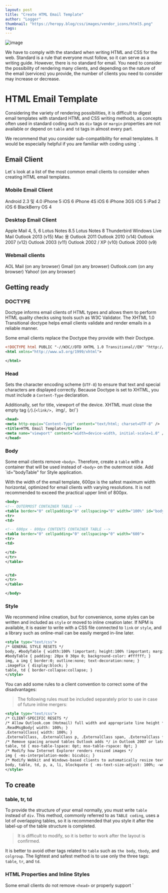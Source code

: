 ```yaml
---
layout: post
title: "Create HTML Email Template"
author: "Logger"
thumbnail: "https://heropy.blog/css/images/vendor_icons/html5.png"
tags: 
---
```



![image](https://heropy.blog/css/images/vendor_icons/html5.png)

We have to comply with the standard when writing HTML and CSS for the web.
Standard is a rule that everyone must follow, so it can serve as a writing guide.
However, there is no standard for email.
You need to consider the possibility of rendering many clients, and depending on the nature of the email (services) you provide, the number of clients you need to consider may increase or decrease.

# HTML Email Template

Considering the variety of rendering possibilities, it is difficult to digest email templates with standard HTML and CSS writing methods, as concepts often used in standard coding such as `div` tags or `margin` properties are not available or depend on `table` and `td` tags in almost every part.

We recommend that you consider sub-compatibility for email templates.
It would be especially helpful if you are familiar with coding using `<table>.

## Email Client

Let`s look at a list of the most common email clients to consider when creating HTML email templates.

### Mobile Email Client

Android 2.3 및 4.0
iPhone 5 iOS 6
iPhone 4S iOS 6
iPhone 3GS iOS 5
iPad 2 iOS 6
BlackBerry OS 4

### Desktop Email Client

Apple Mail 4, 5, 6
Lotus Notes 8.5
Lotus Notes 8
Thunderbird
Windows Live Mail
Outlook 2013 (v15)
Mac 용 Outlook 2011
Outlook 2010 (v14)
Outlook 2007 (v12)
Outlook 2003 (v11)
Outlook 2002 / XP (v10)
Outlook 2000 (v9)

### Webmail clients

AOL Mail (on any browser)
Gmail (on any browser)
Outlook.com (on any browser)
Yahoo! (on any browser)

## Getting ready

### DOCTYPE

Doctype informs email clients of HTML types and allows them to perform HTML quality checks using tools such as W3C Validator.
The XHTML 1.0 Transitional doctype helps email clients validate and render emails in a reliable manner.

Some email clients replace the Doctype they provide with their Doctype.

```xml
<!DOCTYPE html PUBLIC "-//W3C//DTD XHTML 1.0 Transitional//EN" "http://www.w3.org/TR/xhtml1/DTD/xhtml1-transitional.dtd">
<html xmlns="http://www.w3.org/1999/xhtml">

</html>

```

### Head

Sets the character encoding scheme (`UTF-8`) to ensure that text and special characters are displayed correctly.
Because Doctype is set to XHTML, you must include a `Content-Type` declaration.

Additionally, set for title, viewport of the device.
XHTML must close the empty tag (`/`).(`<link/>, `img/`, `br/`)

```xml
<head>
<meta http-equiv="Content-Type" content="text/html; charset=UTF-8" />
<title>HTML Email Template</title>
<meta name="viewport" content="width=device-width, initial-scale=1.0" />
</head>

```

### Body

Some email clients remove `<body>`.
Therefore, create a `table` with a container that will be used instead of `<body>` on the outermost side.
Add `id="bodyTable" for Style application.

With the width of the email template, 600px is the safest maximum width horizontal, optimized for email clients with varying resolutions.
It is not recommended to exceed the practical upper limit of 800px.

```xml
<body>
<!-- OUTERMOST CONTAINER TABLE -->
<table border="0" cellpadding="0" cellspacing="0" width="100%" id="bodyTable">
<tr>
<td>

<!-- 600px - 800px CONTENTS CONTAINER TABLE -->
<table border="0" cellpadding="0" cellspacing="0" width="600">
<tr>
<td>

</td>
</tr>
</table>


</td>
</tr>
</table>

</body>

```

### Style

We recommend inline creation, but for convenience, some styles can be written and included as `style` or moved to inline creation later.
If NPM is available, it is easier to write with a CSS file connected to `link` or `style`, and a library such as online-mail can be easily merged in-line later.

```xml
<style type="text/css">
/* GENERAL STYLE RESETS */
body, #bodyTable { width:100% !important; height:100% !important; margin:0; padding:0; }
#bodyTable { padding: 20px 0 30px 0; background-color: #ffffff; }
img, a img { border:0; outline:none; text-decoration:none; }
.imageFix { display:block; }
table, td { border-collapse:collapse; }
</style>

```

You can add some rules to a client convention to correct some of the disadvantages:

> The following rules must be included separately prior to use in case of future inline mergers:

```xml
<style type="text/css">
/* CLIENT-SPECIFIC RESETS */
/* Allow Outlook.com (Hotmail) full width and appropriate line height */
.ReadMsgBody{ width: 100%; }
.ExternalClass{ width: 100%; }
.ExternalClass, .ExternalClass p, .ExternalClass span, .ExternalClass font, .ExternalClass td, .ExternalClass div { line-height: 100%; }
/* Remove spacing around tables Outlook adds */ in Outlook 2007 or later
table, td { mso-table-lspace: 0pt; mso-table-rspace: 0pt; }
/* Modify how Internet Explorer renders resized images */
img { -ms-interpolation-mode: bicubic; }
/* Modify Webkit and Windows-based clients to automatically resize text */
body, table, td, p, a, li, blockquote { -ms-text-size-adjust: 100%; -webkit-text-size-adjust: 100%; }
</style>

```

## To create

### table, tr, td

To provide the structure of your email normally, you must write `table` instead of `div`.
This method, commonly referred to as `TABLE coding`, uses a lot of overlapping tables, so it is recommended that you style it after the label-up of the table structure is completed.

> It is difficult to modify, so it is better to work after the layout is confirmed.

It is better to avoid other tags related to `table` such as `the body`, `tbody`, and `colgroup`.
The lightest and safest method is to use only the three tags: `table`, `tr`, and `td`.

### HTML Properties and Inline Styles

Some email clients do not remove `<head>` or properly support `<style>.
Therefore, it is recommended that you structure the table with HTML properties.

In particular, it is recommended that `<table>` be initialized as follows:

```undefined
<table border="0" cellpadding="0" cellspacing="0" width="100%"></table>


```

<table><thead><tr><th>property</th><th>value</th><th>meaning</th></tr></thead><tbody><tr><td>
 border</td><td><code>`1`</code><br><code>`0`</code></td><td>Presence of line</td></tr><tr
 ><td>cellpadding</td><td>Pixels</td><td>Inner margin of cell (td)</td></tr><tr><td>cellspacing</td><td>Pixels
 </td><td>Width between cells</td></tr><tr><td>width</td><td>Pixels<br><code>`%`</code></
td><td>Width of table</td></tr></tbody></table>

 

<table><thead><tr><th>property</th><th>value</th><th>meaning</th></tr></thead><tbody><tr><td>
 align</td><td><code>`left`</code><br><code>`right`</code><br><code>`center`</code><br><code>
 `justify`</code><br><code>`char`</code></td><td>Align the contents of the cell horizontally</td></tr><tr><td>valign</
td><td><code>`top`</code><br><code>`middle`</code><br><code>`bottom`</code><br><code>`baseline`
 </code></td><td>Vertical alignment of the cell contents</td></tr><tr><td>bgcolor</td><td>HEX Colors</td><td>
 Color(ex&gt; <code>`#ffffff`</code>)</td></tr><tr><td>width</td><td>Pixels<br><code>`%`</
 code></td><td>Horizontal width of cell</td></tr><tr><td>height</td><td>Pixels<br><code>`%`</code><
 /td><td>cell's vertical width</td></tr></tbody></table>

 

Inline style refers to creating a style with HTML attributes, such as `<td style="color: #ff0000;">".
This is useful and recommended if you do not support `<style> properly.

> Because inline styles have high style priorities, they are often overwritten when mixed with '<style>' or external CSS files.

### Nested Table

In many cases, the `colspan` and `rowspan` attributes are not supported.
Therefore, you should avoid merging (Merge) cells as follows:

![image](https://heropy.blog/images/screenshot/html_email_template_table_colspan.jpg)

```undefined
<table border="0" cellpadding="0" cellspacing="0" width="100%">
<tr>
<td></td>
<td></td>
<td></td>
</tr>
<tr>
<td></td>
<td colspan="2"></td>
</tr>
<tr>
<td colspan="3"></td>
</tr>
</table>


```

You can nest tables to create the same effect as merged.
It`s more complex, but it`s safely rendered on almost every email client.

![image](https://heropy.blog/images/screenshot/html_email_template_table_nested.jpg)

```xml
<table border="" cellpadding="0" cellspacing="0" width="100%">
<tr>
<td>
<table border="" cellpadding="0" cellspacing="0" width="100%">
<tr>
<td></td>
<td></td>
<td></td>
</tr>
</table>

</td>
</tr>
<tr>
<td>
<table border="" cellpadding="0" cellspacing="0" width="100%">
<tr>
<td></td>
<td></td>
</tr>
</table>

</td>
</tr>
<tr>
<td>
<table border="" cellpadding="0" cellspacing="0" width="100%">
<tr>
<td></td>
</tr>
</table>

</td>
</tr>
</table>


```

### Color

For compatibility, use Hexadecimal Colors, which write like `#ffffff`.
Colors such as RGB, RGBA, and HSV are not supported by all email clients.

> Be careful not to use abbreviations such as '#fff'.

Use HTML `bgcolor` properties rather than CSS `background` properties.

```xml
<td bgcolor="#ff0000"></td>

```

### Single Class

Do not write multiple values of the `class` property.
You must create one single value.

```xml
<!-- MULTIPLE VALUES -->
<td class="table-data description bold"></td>

<!-- SINGLE VALUE -->
<td class="description"></td>

```

### CSS Properties

Do not use CSS shortening properties as follows.

```css
td {
font: 16px / 1.4 Arial, sans-serif;
}

```

Use individual properties.

```css
td {
font-size: 16px;
line-height: 1.4;
font-family: Arial, sans-serif;
}

```

### Image

You can use the image in HTML email, but there are a few caveats.

- Use absolute path
- Keep capacity below 250kb
- Enter width/length width (width, height)
- Enter alternate text (alt)

Please enter `width`, `height`, and `alt` properties for some email clients that remove images.

```xml
<img src="http://via.placeholder.com/200x100" alt="Some image" width="200" height="100">

```

In many cases, `<table>` is not suitable for reactive layouts, so it is written with a fixed layout, and some email clients are modified to display the width of the device regardless of the width specified.
In this case, you can fix the problem by inserting images of the same width as the specified width.

This is simply used to maintain the width of the specified table, so it is not displayed on the screen as follows:

```undefined
<td style="font-size: 0; line-height: 0; height: 0;" height="0">
<img alt="" src="http://via.placeholder.com/600x1" style="display: block;" width="600" height="0"/>
</td>

```

The following email layout was identified by Desktop Gmail (Chrome):

![image](https://heropy.blog/images/screenshot/html_email_template_desktop.jpg)

The layout identified by Mobile Gmail (Android) has changed.
If the result is not intended, there may be problems such as changing the text line or arbitrarily adjusting the width of each cell.

![image](https://heropy.blog/images/screenshot/html_email_template_mobile.jpg)

When you insert a fixed image, it can be displayed the same as the layout you saw on Desktop.
However, you should consider the overall screen reduction.

> If it was based on 600px, the overall screen reduction would not be a problem.

![image](https://heropy.blog/images/screenshot/html_email_template_mobile_use_to_fixed_image.jpg)

### Margins

`margin` of CSS is not available.
Instead, you can create margins with the width of the cell and the `padding`.

When using `padding`, you must complete the top, bottom, left, and right values.

```xml
<td style="padding: 0 0 30px 0"></td>

```

It may be a little uncomfortable, but in fact, the safest way is to use individual attributes as follows:

```xml
<td style="padding-top: 0; padding-right: 0; padding-bottom: 30px; padding-left: 0;"></td>

```

If you use SCSS as a CSS Pre-processor, you can write it conveniently using the nested properties.

```undefined
td {
padding: {
top: 0;
right: 0;
bottom: 30px;
left: 0;
}
}

```

When utilizing external margins other than internal margins, add empty cells to the margin location (to be used as margins).
Empty cells are blank characters (`)

```xml
<!-- HORIZONTAL MARGIN 30px -->
<td width="30" style="font-size: 0; line-height: 0;">
```

### Text

It is safer to use it with tags that contain styles such as `font`, `b`, `i`, and `u`.

```xml
<style type="text/css">
.bold {
font-weight: bold;
}
</style>
<td>
HTML <b class="bold">email</b> template
</td>

```

Combining style with `<font>` is the best way to ensure that the link`s primary color, blue, never appears.

```xml
<td>
<a href="https://google.com" target="_blank" style="color: #ff0000;"><font color="#ff0000">GOOGLE</font></a>
</td>

```

But `p`, `h1`, `h2`... Do not use the same paragraph, title tag.
This is rendered without style consistency across email clients and is very difficult to modify.

> In most cases, you can write '<td>.

### Conditional Comments

The keyword `mso` (Microsoft Outlook) can be used for conditional annotations.

```xml
<td>
<!--[if mso]>
OUTLOOK CONTENTS
<![endif]-->
<!--[if !mso]>
NON-OUTLOOK CONTENTS
<![endif]-->
<!--[if (gte mso 9)|(IE)]>
GREATER THAN EQUAL OUTLOOK 9 or INTERNET EXPLORER
<![endif]-->
</td>

```

- Outlook 2000: Version 9
- Outlook 2002: Version 10
- Outlook 2003: Version 11
- Outlook 2007: Version 12
- Outlook 2010: Version 14
- Outlook 2013: Version 15

<table><thead><tr><th style="text-align:center">symbol</th><th style="text-align:center">meaning</th><th style="text- align:center">example</th><th style="text-align:center">example interpretation</th></tr></thead><tbody><tr><td style="text-align :center"><code>`!`</code></td><td style="text-align:center">negative<br>(not)</td><td style="text-align: center"><code>`&lt;!--[if !IE]&gt;&lt;![endif]--&gt;`</code></td><td style="text-align:center"> Without IE browser</td></tr><tr><td style="text-align:center"><code>`lt`</code></td><td style="text-align :center">Small, less than<br>(less than)</td><td style="text-align:center"><code>`&lt;!--[if lt IE 9]&gt;&lt;! [endif]--&gt;`</code></td><td style="text-align:center">Under IE9</td></tr><tr><td style="text-align: center"><code>`lte`</code></td><td style="text-align:center">Less than or equal to, less than <br>(less than equal)</td><td style= "text-align:center"><code>`&lt;!--[if lte IE 8]&gt;&lt;![endif]--&gt;`</code></td><td style="text -align:center">IE8 or less</td></tr><tr><td style="text-align:center"><code>`gt`</code></td><td st yle="text-align:center">greater than <br>(greater than)</td><td style="text-align:center"><code>`&lt;!--[if gt IE 6 ]&gt;&lt;![endif]--&gt;`</code></td><td style="text-align:center">IE6 exceeded</td></tr><tr><td style ="text-align:center"><code>`gte`</code></td><td style="text-align:center">greater than equal<br>(greater than equal)</td><td style="text-align:center"><code>`&lt;!--[if gte IE 7]&gt;&lt;![endif]--&gt;`</code></td> <td style="text-align:center">IE7 or later</td></tr><tr><td style="text-align:center"><code>`&amp;`</code></td><td style="text-align:center">and<br>(and)</td><td style="text-align:center"><code>`&lt;!--[if (gt IE 6) &amp; (lte IE 9)]&gt;&lt;![endif]--&gt;`</code></td><td style="text-align:center">Over IE6 ~ Below IE9</td></ tr><tr><td style="text-align:center"><code>`|`</code></td><td style="text-align:center"> or <br>(or) </td><td style="text-align:center">-</td><td style="text-align:center">-</td></tr></tbody></table>

 

### Bulletproof Buttons

In many cases, an image button has been used for tables.
However, the Image button creates a critical issue where the link does not work when the email client removes the use of the image.
In this case, there is a solution through Microsoft Vector Markup Language (VML).

```xml
<td>
<!--[if mso]>
<v:roundrect xmlns:v="urn:schemas-microsoft-com:vml" xmlns:w="urn:schemas-microsoft-com:office:word" href="https://google.com" style="height: 40px; v-text-anchor: middle; width:200px;
<w:anchorlock/>
<center style="color:#147e94;font-family:sans-serif;font-size:13px;font-weight:bold;">Button</center>
</v:roundrect>
<![endif]-->
<a href="https://google.com"
style="background-color: #2bcae3; border: 1px solid #1caeba; border-radius: 20px; color: #147e94; display: inline-block; font-family: sans-serif; font-size: 13px; font-weight
</td>

```

There is an easier way to consider sub-compatibility.
However, the entire area of the button cannot be set to a link range.

```xml
<td bgcolor="#2bcae3" align="center" width="200" style="border: 1px solid #1caeba; border-radius: 20px; -webkit-text-size-adjust: none;">
<a href="https://google.com" style="color: #147e94; font-family: sans-serif; font-size: 13px; font-weight: bold; line-height: 40px; text-decoration: none;"><font color="#147e94">Button</
</td>

```

![image](https://heropy.blog/images/screenshot/html_email_template_bulletproof_button.jpg)

## Verification

Examine the document you worked on in the W3C Validator.
If you are not familiar with XHTML, you should especially look at the test results.

# References

https://templates.mailchimp.com/development/html/
https://webdesign.tutsplus.com/tutorials/what-you-should-know-about-html-email--webdesign-12908
https://www.campaignmonitor.com/css/text-fonts/font-face/
https://litmus.com/community/learning/13-foundations-email-coding-101